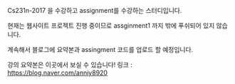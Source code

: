 Cs231n-2017 을 수강하고 assignment를 수강하는 스터디입니다.

현재는 웹사이트 프로젝트 진행 중이므로 assginment1 까지 밖에 푸쉬되어 있지 않습니다.

계속해서 블로그에 요약본과 assingment 코드를 업로드 할 예정입니다.

강의 요약본은 이곳에서 보실 수 있습니다! 링크 :  https://blog.naver.com/anniy8920
